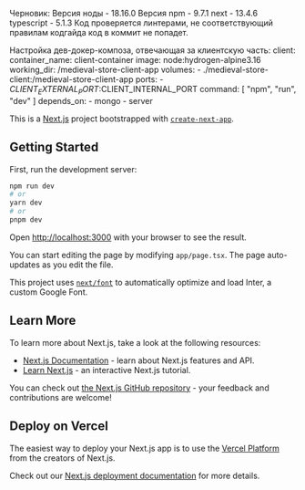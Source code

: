 Черновик:
Версия ноды - 18.16.0
Версия npm - 9.7.1
next - 13.4.6
typescript - 5.1.3
Код проверяется линтерами, не соответствующий правилам кодгайда код в коммит не попадет.

Настройка дев-докер-композа, отвечающая за клиентскую часть:
client:
    container_name: client-container
    image: node:hydrogen-alpine3.16
    working_dir: /medieval-store-client-app
    volumes:
      - ./medieval-store-client:/medieval-store-client-app
    ports:
      - $CLIENT_EXTERNAL_PORT:$CLIENT_INTERNAL_PORT
    command: [ "npm", "run", "dev" ]
    depends_on:
      - mongo
      - server

This is a [Next.js](https://nextjs.org/) project bootstrapped with [`create-next-app`](https://github.com/vercel/next.js/tree/canary/packages/create-next-app).

## Getting Started

First, run the development server:

```bash
npm run dev
# or
yarn dev
# or
pnpm dev
```

Open [http://localhost:3000](http://localhost:3000) with your browser to see the result.

You can start editing the page by modifying `app/page.tsx`. The page auto-updates as you edit the file.

This project uses [`next/font`](https://nextjs.org/docs/basic-features/font-optimization) to automatically optimize and load Inter, a custom Google Font.

## Learn More

To learn more about Next.js, take a look at the following resources:

- [Next.js Documentation](https://nextjs.org/docs) - learn about Next.js features and API.
- [Learn Next.js](https://nextjs.org/learn) - an interactive Next.js tutorial.

You can check out [the Next.js GitHub repository](https://github.com/vercel/next.js/) - your feedback and contributions are welcome!

## Deploy on Vercel

The easiest way to deploy your Next.js app is to use the [Vercel Platform](https://vercel.com/new?utm_medium=default-template&filter=next.js&utm_source=create-next-app&utm_campaign=create-next-app-readme) from the creators of Next.js.

Check out our [Next.js deployment documentation](https://nextjs.org/docs/deployment) for more details.

